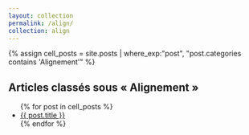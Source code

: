 ```yaml
---
layout: collection
permalink: /align/
collection: align
---
```


{% assign cell_posts = site.posts | where_exp:"post", "post.categories contains 'Alignement'" %}

<h2>Articles classés sous « Alignement »</h2>
<ul>
  {% for post in cell_posts %}
    <li>
      <a href="{{ site.baseurl }}{{ post.url }}">{{ post.title }}</a>
    </li>
  {% endfor %}
</ul>